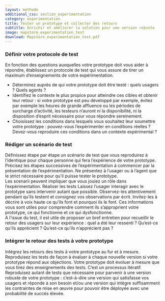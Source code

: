 ```yaml
---
layout: methode
additional_css: section_experimentation
category: experimentation
title: Tester un prototype et collecter des retours
subtitle: Enrichir et améliorer la solution pour une version robuste
image: mapstore_experimentation_test
download: Mapstore_experimentation_test.pdf
---
```


### Définir votre protocole de test 
En fonction des questions auxquelles votre prototype doit vous aider à répondre, établissez un protocole de test qui vous assure de tirer un maximum d’enseignements de votre expérimentation.  
-	Déterminez auprès de qui votre prototype doit être testé : quels usagers ? Quels agents ? 
-	Identifiez le contexte le plus propice pour atteindre ces cibles et obtenir leur retour : si votre prototype est peu développé par exemple, évitez par exemple les heures de grande affluence ou les périodes de surcharge d’activité, les testeurs n’auront ni la disponibilité, ni la disposition d’esprit nécessaire pour vous répondre sereinement.   
-	Choisissez les conditions dans lesquels vous souhaitez leur soumettre votre prototype : pouvez-vous l’expérimenter en conditions réelles ? Devez-vous reproduire ces conditions dans un contexte expérimental ? 

### Rédiger un scénario de test      
Définissez étape par étape un scénario de test que vous reproduirez à l’identique pour chaque personne qui fera l’expérience de votre prototype. Précisez les étapes successives de l’expérimentation à commencer par la présentation de l’expérimentation. Ne présentez à l’usager ou à l’agent que le strict nécessaire pour qu’il puisse tester le prototype.  
Les scenarii peuvent impliquer que vous jouiez un rôle dans l’expérimentation. 
Réaliser les tests 
Laissez l’usager interagir avec le prototype sans intervenir autant que possible. Observez-les attentivement pendant qu’ils testent et consignez vos observations par écrit. Invitez-les à décrire à voix haute ce qu’ils font et pourquoi ils le font. Ces informations vous sont utiles pour comprendre comment ils s’approprient votre prototype, ce qui fonctionne et ce qui dysfonctionne.  
A l’issue du test, il est utile de proposer un bref entretien pour recueillir le retour des usagers sur leur expérience : quel a été leur ressenti ? Qu’est-ce qu’ils apprécient ? Qu’est-ce qu’ils n’apprécient pas ?    

### Intégrer le retour des tests à votre prototype 
Intégrez les retours des tests à votre prototype au fur et à mesure. Reproduisez les tests de façon à évaluer à chaque nouvelle version si votre prototype répond aux objections. Votre prototype doit évoluer à mesure que vous tirez des enseignements des tests. C’est un processus itératif. Reproduisez autant de tests que nécessaire pour parvenir à une version robuste de votre prototype : c’est-à-dire une version qui satisfasse vos usagers et réponde à son besoin et/ou une version qui intègre suffisamment les contraintes de mise en œuvre pour pouvoir être déployée avec une probabilité de succès élevée.  

